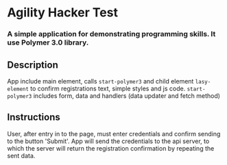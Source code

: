 # Agility Hacker Test 

### A simple application for demonstrating programming skills. It use Polymer 3.0 library. 

## Description

App include main element, calls `start-polymer3` and child element `lasy-element` to confirm registrations text, simple styles and js code.
`start-polymer3` includes form, data and handlers (data updater and fetch method)

## Instructions

User, after entry in to the page, must enter credentials and confirm sending to the button 'Submit'. App will send the credentials to the api server, to which the server will return the registration confirmation by repeating the sent data.
